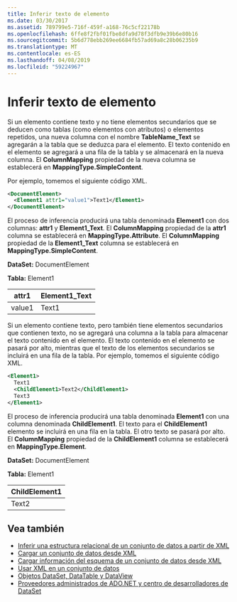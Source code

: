 ```yaml
---
title: Inferir texto de elemento
ms.date: 03/30/2017
ms.assetid: 789799e5-716f-459f-a168-76c5cf22178b
ms.openlocfilehash: 6ffe8f2fbf01fbe8dfa9d78f3dfb9e39b6e80b16
ms.sourcegitcommit: 5b6d778ebb269ee6684fb57ad69a8c28b06235b9
ms.translationtype: MT
ms.contentlocale: es-ES
ms.lasthandoff: 04/08/2019
ms.locfileid: "59224967"
---
```

# <a name="inferring-element-text"></a>Inferir texto de elemento
Si un elemento contiene texto y no tiene elementos secundarios que se deducen como tablas (como elementos con atributos) o elementos repetidos, una nueva columna con el nombre **TableName_Text** se agregarán a la tabla que se deduzca para el elemento. El texto contenido en el elemento se agregará a una fila de la tabla y se almacenará en la nueva columna. El **ColumnMapping** propiedad de la nueva columna se establecerá en **MappingType.SimpleContent**.  
  
 Por ejemplo, tomemos el siguiente código XML.  
  
```xml  
<DocumentElement>  
  <Element1 attr1="value1">Text1</Element1>  
</DocumentElement>  
```  
  
 El proceso de inferencia producirá una tabla denominada **Element1** con dos columnas: **attr1** y **Element1_Text**. El **ColumnMapping** propiedad de la **attr1** columna se establecerá en **MappingType.Attribute**. El **ColumnMapping** propiedad de la **Element1_Text** columna se establecerá en **MappingType.SimpleContent**.  
  
 **DataSet:** DocumentElement  
  
 **Tabla:** Element1  
  
|attr1|Element1_Text|  
|-----------|--------------------|  
|value1|Text1|  
  
 Si un elemento contiene texto, pero también tiene elementos secundarios que contienen texto, no se agregará una columna a la tabla para almacenar el texto contenido en el elemento. El texto contenido en el elemento se pasará por alto, mientras que el texto de los elementos secundarios se incluirá en una fila de la tabla. Por ejemplo, tomemos el siguiente código XML.  
  
```xml  
<Element1>  
  Text1  
  <ChildElement1>Text2</ChildElement1>  
  Text3  
</Element1>  
```  
  
 El proceso de inferencia producirá una tabla denominada **Element1** con una columna denominada **ChildElement1**. El texto para el **ChildElement1** elemento se incluirá en una fila en la tabla. El otro texto se pasará por alto. El **ColumnMapping** propiedad de la **ChildElement1** columna se establecerá en **MappingType.Element**.  
  
 **DataSet:** DocumentElement  
  
 **Tabla:** Element1  
  
|ChildElement1|  
|-------------------|  
|Text2|  
  
## <a name="see-also"></a>Vea también

- [Inferir una estructura relacional de un conjunto de datos a partir de XML](../../../../../docs/framework/data/adonet/dataset-datatable-dataview/inferring-dataset-relational-structure-from-xml.md)
- [Cargar un conjunto de datos desde XML](../../../../../docs/framework/data/adonet/dataset-datatable-dataview/loading-a-dataset-from-xml.md)
- [Cargar información del esquema de un conjunto de datos desde XML](../../../../../docs/framework/data/adonet/dataset-datatable-dataview/loading-dataset-schema-information-from-xml.md)
- [Usar XML en un conjunto de datos](../../../../../docs/framework/data/adonet/dataset-datatable-dataview/using-xml-in-a-dataset.md)
- [Objetos DataSet, DataTable y DataView](../../../../../docs/framework/data/adonet/dataset-datatable-dataview/index.md)
- [Proveedores administrados de ADO.NET y centro de desarrolladores de DataSet](https://go.microsoft.com/fwlink/?LinkId=217917)
